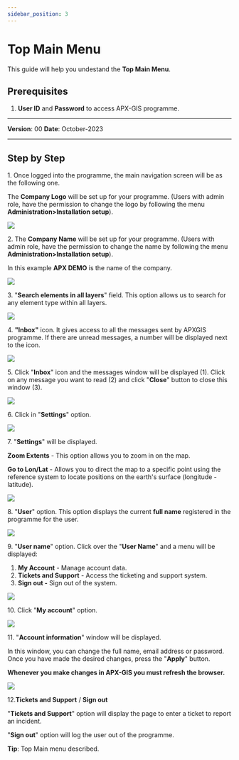```yaml
---
sidebar_position: 3
---
```

# Top Main Menu

This guide will help you undestand the **Top Main Menu**.

## **Prerequisites**
1.	**User ID** and **Password** to access APX-GIS programme.

------------

**Version**: 00
**Date**: October-2023

------------
## **Step by Step**


1\. Once logged into the programme, the main navigation screen will be as the following one.

The **Company Logo** will be set up for your programme. (Users with admin role, have the permission to change the logo by following the menu **Administration&gt;Installation setup**).

![](/img/GEN-MEN-01/GEN-MEN-01-STP-01.png)


2\. The **Company Name** will be set up for your programme. (Users with admin role, have the permission to change the name by following the menu **Administration&gt;Installation setup**).

In this example **APX DEMO** is the name of the company.

![](/img/GEN-MEN-01/GEN-MEN-01-STP-02.png)


3\. "**Search elements in all layers**" field.  This option allows us to search for any element type within all layers.

![](/img/GEN-MEN-01/GEN-MEN-01-STP-03.png)


4\. **"Inbox"** icon. It gives access to all the messages sent by APXGIS programme. If there are unread messages, a number will be displayed next to the icon.

![](/img/GEN-MEN-01/GEN-MEN-01-STP-04.png)


5\. Click "**Inbox**" icon and the messages window will be displayed (1). Click on any message you want to read (2) and click "**Close**" button to close this window (3).

![](/img/GEN-MEN-01/GEN-MEN-01-STP-05.png)


6\. Click in "**Settings**" option.

![](/img/GEN-MEN-01/GEN-MEN-01-STP-06.png)

7\. "**Settings**" will be displayed.

**Zoom Extents** - This option allows you to zoom in on the map.

**Go to Lon/Lat** \- Allows you to direct the map to a specific point using the reference system to locate positions on the earth's surface (longitude - latitude). 

![](/img/GEN-MEN-01/GEN-MEN-01-STP-07.png)


8\. "**User**" option. This option displays the current **full name** registered in the programme for the user.

![](/img/GEN-MEN-01/GEN-MEN-01-STP-08.png)


9\. "**User name**" option. Click over the "**User Name**" and a menu will be displayed:

1. **My Account** - Manage account data.
2. **Tickets and Support** - Access the ticketing and support system.
3. **Sign out -** Sign out of the system.

![](/img/GEN-MEN-01/GEN-MEN-01-STP-09.png)


10\. Click "**My account**" option.

![](/img/GEN-MEN-01/GEN-MEN-01-STP-10.png)


11\. "**Account information**" window will be displayed.

In this window, you can change the full name, email address or password. Once you have made the desired changes, press the "**Apply**" button.

 **Whenever you make changes in APX-GIS you must refresh the browser.**

![](/img/GEN-MEN-01/GEN-MEN-01-STP-11.png)


12\.**Tickets and Support** / **Sign out**

"**Tickets and Support**" option will display the page to enter a ticket to report an incident.

"**Sign out**" option will log the user out of the programme.


**Tip**: Top Main menu described.
